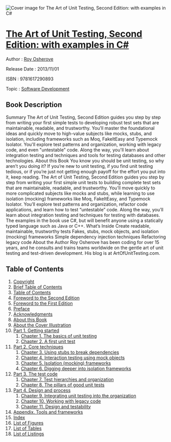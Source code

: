 ![Cover image for The Art of Unit Testing, Second Edition: with examples in C#](https://imgdetail.ebookreading.net/cover/cover/software_development/EB9781617290893.jpg)

[The Art of Unit Testing, Second Edition: with examples in C#](https://ebookreading.net/view/book/The+Art+of+Unit+Testing%2C+Second+Edition%3A+with+examples+in+C%23-EB9781617290893_1.html "The Art of Unit Testing, Second Edition: with examples in C#")
====================================================================================================================

Author : [Roy Osherove](https://ebookreading.net/search/author/Roy+Osherove)

Release Date : 2013/11/01

ISBN : 9781617290893

Topic : [Software Development](https://ebookreading.net/search/category/software-development)

Book Description
-----------------

Summary
The Art of Unit Testing, Second Edition guides you step by step from writing your first simple tests to developing robust test sets that are maintainable, readable, and trustworthy. You'll master the foundational ideas and quickly move to high-value subjects like mocks, stubs, and isolation, including frameworks such as Moq, FakeItEasy and Typemock Isolator. You'll explore test patterns and organization, working with legacy code, and even "untestable" code. Along the way, you'll learn about integration testing and techniques and tools for testing databases and other technologies.
About this Book
You know you should be unit testing, so why aren’t you doing it? If you’re new to unit testing, if you find unit testing tedious, or if you’re just not getting enough payoff for the effort you put into it, keep reading.
The Art of Unit Testing, Second Edition guides you step by step from writing your first simple unit tests to building complete test sets that are maintainable, readable, and trustworthy. You’ll move quickly to more complicated subjects like mocks and stubs, while learning to use isolation (mocking) frameworks like Moq, FakeItEasy, and Typemock Isolator. You’ll explore test patterns and organization, refactor code applications, and learn how to test “untestable” code. Along the way, you’ll learn about integration testing and techniques for testing with databases.
The examples in the book use C#, but will benefit anyone using a statically typed language such as Java or C++.
What’s Inside
Create readable, maintainable, trustworthy tests
Fakes, stubs, mock objects, and isolation (mocking) frameworks
Simple dependency injection techniques
Refactoring legacy code
About the Author
Roy Osherove has been coding for over 15 years, and he consults and trains teams worldwide on the gentle art of unit testing and test-driven development. His blog is at ArtOfUnitTesting.com.
              
Table of Contents
-----------------

1. [Copyright](https://ebookreading.net/view/book/The+Art+of+Unit+Testing%2C+Second+Edition%3A+with+examples+in+C%23-EB9781617290893_3.html)
1. [Brief Table of Contents](https://ebookreading.net/view/book/The+Art+of+Unit+Testing%2C+Second+Edition%3A+with+examples+in+C%23-EB9781617290893_5.html)
1. [Table of Contents](https://ebookreading.net/view/book/The+Art+of+Unit+Testing%2C+Second+Edition%3A+with+examples+in+C%23-EB9781617290893_6.html)
1. [Foreword to the Second Edition](https://ebookreading.net/view/book/The+Art+of+Unit+Testing%2C+Second+Edition%3A+with+examples+in+C%23-EB9781617290893_7.html)
1. [Foreword to the First Edition](https://ebookreading.net/view/book/The+Art+of+Unit+Testing%2C+Second+Edition%3A+with+examples+in+C%23-EB9781617290893_8.html)
1. [Preface](https://ebookreading.net/view/book/The+Art+of+Unit+Testing%2C+Second+Edition%3A+with+examples+in+C%23-EB9781617290893_9.html)
1. [Acknowledgments](https://ebookreading.net/view/book/The+Art+of+Unit+Testing%2C+Second+Edition%3A+with+examples+in+C%23-EB9781617290893_10.html)
1. [About this Book](https://ebookreading.net/view/book/The+Art+of+Unit+Testing%2C+Second+Edition%3A+with+examples+in+C%23-EB9781617290893_11.html)
1. [About the Cover Illustration](https://ebookreading.net/view/book/The+Art+of+Unit+Testing%2C+Second+Edition%3A+with+examples+in+C%23-EB9781617290893_12.html)
1. [Part 1. Getting started](https://ebookreading.net/view/book/The+Art+of+Unit+Testing%2C+Second+Edition%3A+with+examples+in+C%23-EB9781617290893_13.html)
    1. [Chapter 1. The basics of unit testing](https://ebookreading.net/view/book/The+Art+of+Unit+Testing%2C+Second+Edition%3A+with+examples+in+C%23-EB9781617290893_14.html)
    1. [Chapter 2. A first unit test](https://ebookreading.net/view/book/The+Art+of+Unit+Testing%2C+Second+Edition%3A+with+examples+in+C%23-EB9781617290893_15.html)
1. [Part 2. Core techniques](https://ebookreading.net/view/book/The+Art+of+Unit+Testing%2C+Second+Edition%3A+with+examples+in+C%23-EB9781617290893_16.html)
    1. [Chapter 3. Using stubs to break dependencies](https://ebookreading.net/view/book/The+Art+of+Unit+Testing%2C+Second+Edition%3A+with+examples+in+C%23-EB9781617290893_17.html)
    1. [Chapter 4. Interaction testing using mock objects](https://ebookreading.net/view/book/The+Art+of+Unit+Testing%2C+Second+Edition%3A+with+examples+in+C%23-EB9781617290893_18.html)
    1. [Chapter 5. Isolation (mocking) frameworks](https://ebookreading.net/view/book/The+Art+of+Unit+Testing%2C+Second+Edition%3A+with+examples+in+C%23-EB9781617290893_19.html)
    1. [Chapter 6. Digging deeper into isolation frameworks](https://ebookreading.net/view/book/The+Art+of+Unit+Testing%2C+Second+Edition%3A+with+examples+in+C%23-EB9781617290893_20.html)
1. [Part 3. The test code](https://ebookreading.net/view/book/The+Art+of+Unit+Testing%2C+Second+Edition%3A+with+examples+in+C%23-EB9781617290893_21.html)
    1. [Chapter 7. Test hierarchies and organization](https://ebookreading.net/view/book/The+Art+of+Unit+Testing%2C+Second+Edition%3A+with+examples+in+C%23-EB9781617290893_22.html)
    1. [Chapter 8. The pillars of good unit tests](https://ebookreading.net/view/book/The+Art+of+Unit+Testing%2C+Second+Edition%3A+with+examples+in+C%23-EB9781617290893_23.html)
1. [Part 4. Design and process](https://ebookreading.net/view/book/The+Art+of+Unit+Testing%2C+Second+Edition%3A+with+examples+in+C%23-EB9781617290893_24.html)
    1. [Chapter 9. Integrating unit testing into the organization](https://ebookreading.net/view/book/The+Art+of+Unit+Testing%2C+Second+Edition%3A+with+examples+in+C%23-EB9781617290893_25.html)
    1. [Chapter 10. Working with legacy code](https://ebookreading.net/view/book/The+Art+of+Unit+Testing%2C+Second+Edition%3A+with+examples+in+C%23-EB9781617290893_26.html)
    1. [Chapter 11. Design and testability](https://ebookreading.net/view/book/The+Art+of+Unit+Testing%2C+Second+Edition%3A+with+examples+in+C%23-EB9781617290893_27.html)
1. [Appendix. Tools and frameworks](https://ebookreading.net/view/book/The+Art+of+Unit+Testing%2C+Second+Edition%3A+with+examples+in+C%23-EB9781617290893_28.html)
1. [Index](https://ebookreading.net/view/book/The+Art+of+Unit+Testing%2C+Second+Edition%3A+with+examples+in+C%23-EB9781617290893_29.html)
1. [List of Figures](https://ebookreading.net/view/book/The+Art+of+Unit+Testing%2C+Second+Edition%3A+with+examples+in+C%23-EB9781617290893_30.html)
1. [List of Tables](https://ebookreading.net/view/book/The+Art+of+Unit+Testing%2C+Second+Edition%3A+with+examples+in+C%23-EB9781617290893_31.html)
1. [List of Listings](https://ebookreading.net/view/book/The+Art+of+Unit+Testing%2C+Second+Edition%3A+with+examples+in+C%23-EB9781617290893_32.html)
